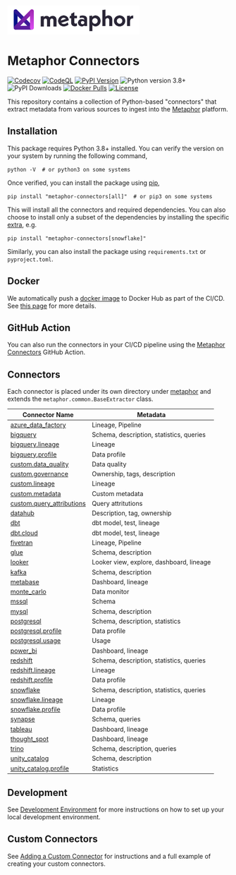 <a href="https://metaphor.io"><img src="https://github.com/MetaphorData/connectors/raw/main/logo.png" width="300" /></a>

# Metaphor Connectors

[![Codecov](https://img.shields.io/codecov/c/github/MetaphorData/connectors)](https://app.codecov.io/gh/MetaphorData/connectors/tree/main)
[![CodeQL](https://github.com/MetaphorData/connectors/workflows/CodeQL/badge.svg)](https://github.com/MetaphorData/connectors/actions/workflows/codeql-analysis.yml)
[![PyPI Version](https://img.shields.io/pypi/v/metaphor-connectors)](https://pypi.org/project/metaphor-connectors/)
![Python version 3.8+](https://img.shields.io/badge/python-3.8%2B-blue)
![PyPI Downloads](https://img.shields.io/pypi/dm/metaphor-connectors)
[![Docker Pulls](https://img.shields.io/docker/pulls/metaphordata/connectors)](https://hub.docker.com/r/metaphordata/connectors)
[![License](https://img.shields.io/github/license/MetaphorData/connectors)](https://github.com/MetaphorData/connectors/blob/master/LICENSE)

This repository contains a collection of Python-based "connectors" that extract metadata from various sources to ingest into the [Metaphor](https://metaphor.io) platform.

## Installation

This package requires Python 3.8+ installed. You can verify the version on your system by running the following command,

```shell
python -V  # or python3 on some systems
```

Once verified, you can install the package using [pip](https://docs.python.org/3/installing/index.html),

```shell
pip install "metaphor-connectors[all]"  # or pip3 on some systems
```

This will install all the connectors and required dependencies. You can also choose to install only a subset of the dependencies by installing the specific [extra](https://packaging.python.org/tutorials/installing-packages/#installing-setuptools-extras), e.g.

```shell
pip install "metaphor-connectors[snowflake]"
```

Similarly, you can also install the package using `requirements.txt` or `pyproject.toml`.

## Docker

We automatically push a [docker image](https://hub.docker.com/r/metaphordata/connectors) to Docker Hub as part of the CI/CD. See [this page](./docs/docker.md) for more details.

## GitHub Action

You can also run the connectors in your CI/CD pipeline using the [Metaphor Connectors](https://github.com/marketplace/actions/metaphor-connectors-github-action) GitHub Action.

## Connectors

Each connector is placed under its own directory under [metaphor](./metaphor) and extends the `metaphor.common.BaseExtractor` class.

| Connector Name                                                    | Metadata                                 |
|-------------------------------------------------------------------|------------------------------------------|  
| [azure_data_factory](metaphor/azure_data_factory/README.md)       | Lineage, Pipeline                        |
| [bigquery](metaphor/bigquery/README.md)                           | Schema, description, statistics, queries |
| [bigquery.lineage](metaphor/bigquery/lineage/README.md)           | Lineage                                  |
| [bigquery.profile](metaphor/bigquery/profile/README.md)           | Data profile                             |
| [custom.data_quality](metaphor/custom/data_quality/README.md)     | Data quality                             |
| [custom.governance](metaphor/custom/governance/README.md)         | Ownership, tags, description             |
| [custom.lineage](metaphor/custom/lineage/README.md)               | Lineage                                  |
| [custom.metadata](metaphor/custom/metadata/README.md)             | Custom metadata                          |
| [custom.query_attributions](metaphor/custom/metadata/README.md)   | Query attritutions                       |
| [datahub](metaphor/datahub/README.md)                             | Description, tag, ownership              |
| [dbt](metaphor/dbt/README.md)                                     | dbt model, test, lineage                 |
| [dbt.cloud](metaphor/dbt/cloud/README.md)                         | dbt model, test, lineage                 |
| [fivetran](metaphor/fivetran/README.md)                           | Lineage, Pipeline                        |
| [glue](metaphor/glue/README.md)                                   | Schema, description                      |
| [looker](metaphor/looker/README.md)                               | Looker view, explore, dashboard, lineage |
| [kafka](metaphor/kafka/README.md)                                 | Schema, description                      |
| [metabase](metaphor/metabase/README.md)                           | Dashboard, lineage                       |
| [monte_carlo](metaphor/monte_carlo/README.md)                     | Data monitor                             |
| [mssql](metaphor/mssql/README.md)                                 | Schema                                   |
| [mysql](metaphor/mysql/README.md)                                 | Schema, description                      |
| [postgresql](metaphor/postgresql/README.md)                       | Schema, description, statistics          |
| [postgresql.profile](metaphor/postgresql/profile/README.md)       | Data profile                             |
| [postgresql.usage](metaphor/postgresql/usage/README.md)           | Usage                                    |
| [power_bi](metaphor/power_bi/README.md)                           | Dashboard, lineage                       |
| [redshift](metaphor/redshift/README.md)                           | Schema, description, statistics, queries |
| [redshift.lineage](metaphor/redshift/lineage/README.md)           | Lineage                                  |
| [redshift.profile](metaphor/redshift/profile/README.md)           | Data profile                             |
| [snowflake](metaphor/snowflake/README.md)                         | Schema, description, statistics, queries |
| [snowflake.lineage](metaphor/snowflake/lineage/README.md)         | Lineage                                  |
| [snowflake.profile](metaphor/snowflake/profile/README.md)         | Data profile                             |
| [synapse](metaphor/synapse//README.md)                            | Schema, queries                          |
| [tableau](metaphor/tableau/README.md)                             | Dashboard, lineage                       |
| [thought_spot](metaphor/thought_spot/README.md)                   | Dashboard, lineage                       |
| [trino](metaphor/trino/README.md)                                 | Schema, description, queries             |                       
| [unity_catalog](metaphor/unity_catalog/README.md)                 | Schema, description                      |
| [unity_catalog.profile](metaphor/unity_catalog/profile/README.md) | Statistics                               |

## Development

See [Development Environment](docs/develop.md) for more instructions on how to set up your local development environment.

## Custom Connectors

See [Adding a Custom Connector](docs/custom.md) for instructions and a full example of creating your custom connectors.

